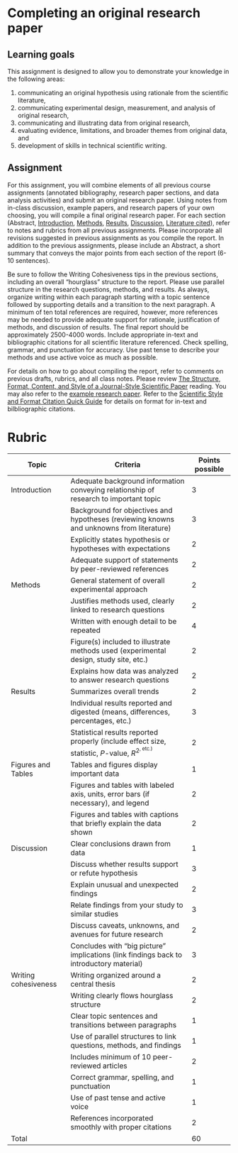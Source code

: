 # Completing an original research paper

## Learning goals

This assignment is designed to allow you to demonstrate your knowledge in the following areas:

1) communicating an original hypothesis using rationale from the scientific literature,
2) communicating experimental design, measurement, and analysis of original research,
3) communicating and illustrating data from original research,
4) evaluating evidence, limitations, and broader themes from original data, and
5) development of skills in technical scientific writing.

## Assignment

For this assignment, you will combine elements of all previous course assignments (annotated bibliography, research paper sections, and data analysis activities) and submit an original research paper. Using notes from in-class discussion, example papers, and research papers of your own choosing, you will compile a final original research paper. For each section (Abstract, [Introduction](introduction.md), [Methods](methods.md), [Results](results.md), [Discussion](discussion.md), [Literature cited](annotated-bib.md)), refer to notes and rubrics from all previous assignments. Please incorporate all revisions suggested in previous assignments as you compile the report. In addition to the previous assignments, please include an Abstract, a short summary that conveys the major points from each section of the report (6-10 sentences).

Be sure to follow the Writing Cohesiveness tips in the previous sections, including an overall “hourglass” structure to the report. Please use parallel structure in the research questions, methods, and results. As always, organize writing within each paragraph starting with a topic sentence followed by supporting details and a transition to the next paragraph. A minimum of ten total references are required, however, more references may be needed to provide adequate support for rationale, justification of methods, and discussion of results. The final report should be approximately 2500-4000 words. Include appropriate in-text and bibliographic citations for all scientific literature referenced. Check spelling, grammar, and punctuation for accuracy. Use past tense to describe your methods and use active voice as much as possible.

For details on how to go about compiling the report, refer to comments on previous drafts, rubrics, and all class notes. Please review [The Structure, Format, Content, and Style of a Journal-Style Scientific Paper](http://jrtdd.com/wp-content/uploads/2018/05/How-to-Write-a-Paper-in-Scientific-Journal-Style-and-Format.pdf) reading. You may also refer to the [example research paper](https://github.com/jbcannon/REU/blob/main/resources/example_final_report.pdf). Refer to the [Scientific Style and Format Citation Quick Guide](https://www.scientificstyleandformat.org/Tools/SSF-Citation-Quick-Guide.html) for details on format for in-text and bilbliographic citations.

# Rubric

Topic | Criteria | Points possible
-- | -- | ---
Introduction | Adequate background information conveying relationship of research to important topic | 3
&nbsp; | Background for objectives and hypotheses (reviewing knowns and unknowns from literature) | 3
&nbsp; | Explicitly states hypothesis or hypotheses with expectations | 2
&nbsp; | Adequate support of statements by peer-reviewed references | 2
Methods| General statement of overall experimental approach | 2
&nbsp; | Justifies methods used, clearly linked to research questions | 2
&nbsp; | Written with enough detail to be repeated | 4
&nbsp; | Figure(s) included to illustrate methods used (experimental design, study site, etc.) | 2
&nbsp; | Explains how data was analyzed to answer research questions | 2
Results | Summarizes overall trends | 2
&nbsp; | Individual results reported and digested (means, differences, percentages, etc.) | 3
&nbsp; | Statistical results reported properly (include effect size, statistic, *P*-value, *R*<sup>2<sup>, etc.) | 2
Figures and Tables | Tables and figures display important data | 1
&nbsp; | Figures and tables with labeled axis, units, error bars (if necessary), and legend | 2
&nbsp; | Figures and tables with captions that briefly explain the data shown | 2
Discussion | Clear conclusions drawn from data | 1
&nbsp; | Discuss whether results support or refute hypothesis | 3
&nbsp; | Explain unusual and unexpected findings | 2
&nbsp; | Relate findings from your study to similar studies | 3
&nbsp; | Discuss caveats, unknowns, and avenues for future research | 2
&nbsp; | Concludes with “big picture” implications (link findings back to introductory material) | 3
Writing cohesiveness | Writing organized around a central thesis | 2
&nbsp; | Writing clearly flows hourglass structure | 2
&nbsp; | Clear topic sentences and transitions between paragraphs | 1
&nbsp; | Use of parallel structures to link questions, methods, and findings | 1
&nbsp; | Includes minimum of 10 peer-reviewed articles | 2
&nbsp; | Correct grammar, spelling, and punctuation | 1
&nbsp; | Use of past tense and active voice | 1
&nbsp; | References incorporated smoothly with proper citations | 2
Total | &nbsp; | 60
